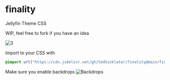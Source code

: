 # finality
Jellyfin Theme CSS

WIP, feel free to fork if you have an idea

![3](https://i.imgur.com/DZCpCjj.png)


Import to your CSS with

```css
@import url("https://cdn.jsdelivr.net/gh/tedhinklater/finality@main/finality.css");

```
Make sure you enable backdrops
![Backdrops](https://i.imgur.com/18D9IO3.png)

